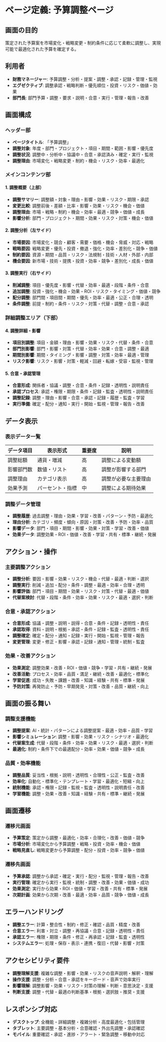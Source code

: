 # ページ定義: 予算調整ページ

## 画面の目的
策定された予算案を市場変化・戦略変更・制約条件に応じて柔軟に調整し、実現可能で最適化された予算を確定する。

## 利用者
- **財務マネージャー**: 予算調整・分析・提案・調整・承認・記録・管理・監視
- **エグゼクティブ**: 調整承認・戦略判断・優先順位・投資・リスク・価値・効果
- **部門長**: 部門予算・調整・要求・説明・合意・実行・管理・報告・改善

## 画面構成

### ヘッダー部
- **ページタイトル**: 「予算調整」
- **調整対象**: 年度・部門・プロジェクト・項目・期間・範囲・影響・優先度
- **調整状況**: 調整中・分析中・協議中・合意・承認済み・確定・実行・監視
- **調整理由**: 市場変化・戦略変更・制約・機会・リスク・効率・最適化

### メインコンテンツ部

#### 1. 調整概要（上部）
- **調整サマリー**: 調整額・対象・理由・影響・効果・リスク・期限・承認
- **変更比較**: 調整前後・差額・比率・影響・効果・リスク・機会・価値
- **調整理由**: 市場・戦略・制約・機会・効率・最適・競争・価値・成長
- **影響分析**: 部門・プロジェクト・期間・効果・リスク・対策・機会・価値

#### 2. 調整分析（左サイド）
- **市場要因**: 市場変化・競合・顧客・需要・価格・機会・脅威・対応・戦略
- **戦略要因**: 戦略変更・優先・投資・撤退・強化・効率・差別化・競争・価値
- **制約要因**: 資源・期間・品質・リスク・法規制・技術・人材・外部・内部
- **機会要因**: 新市場・技術・提携・投資・効率・競争・差別化・成長・価値

#### 3. 調整実行（右サイド）
- **削減調整**: 項目・優先度・影響・代替・効率・最適・段階・条件・合意
- **追加調整**: 投資・強化・機会・効果・ROI・リスク・タイミング・価値・競争
- **配分調整**: 部門間・項目間・期間・優先・効率・最適・公正・合理・透明
- **条件調整**: 前提・制約・条件・リスク・対策・代替・調整・合意・承認

### 詳細調整エリア（下部）

#### 4. 調整詳細・影響
- **項目別調整**: 項目・金額・理由・影響・効果・リスク・代替・条件・合意
- **部門別影響**: 部門・影響・対策・代替・効率・効果・合意・調整・最適
- **期間別影響**: 期間・タイミング・影響・調整・対策・効率・最適・管理
- **リスク影響**: リスク・影響・対策・軽減・回避・転嫁・受容・監視・管理

#### 5. 合意・承認管理
- **合意形成**: 関係者・協議・調整・合意・条件・記録・透明性・説明責任
- **承認プロセス**: 承認・権限・期限・条件・記録・監査・透明性・説明責任
- **調整記録**: 調整・理由・影響・合意・承認・記録・履歴・監査・学習
- **実行準備**: 確定・配分・通知・実行・開始・監視・管理・報告・改善

## データ表示

### 表示データ一覧
| データ項目 | 表示形式 | 重要度 | 説明 |
|-----------|---------|--------|------|
| 調整総額 | 通貨・増減 | 高 | 調整による変動額 |
| 影響部門数 | 数値・リスト | 高 | 調整が影響する部門 |
| 調整理由 | カテゴリ表示 | 高 | 調整が必要な主要理由 |
| 効果予測 | パーセント・指標 | 中 | 調整による期待効果 |

### 調整データ管理
- **調整履歴**: 過去調整・理由・効果・学習・改善・パターン・予防・最適化
- **理由分析**: カテゴリ・頻度・傾向・原因・対策・改善・予防・効率・品質
- **影響データ**: 部門・項目・期間・影響・効果・対策・学習・改善・価値
- **効果データ**: 調整効果・ROI・価値・改善・学習・共有・標準・継続・発展

## アクション・操作

### 主要調整アクション
- **調整分析**: 要因・影響・効果・リスク・機会・代替・最適・判断・選択
- **調整実行**: 削減・追加・配分・条件・調整・最適・効率・合理・透明
- **影響評価**: 部門・項目・期間・効果・リスク・対策・代替・最適・価値
- **代替案検討**: 代替・段階・条件・効率・効果・リスク・最適・選択・判断

### 合意・承認アクション
- **合意形成**: 協議・調整・説明・説得・合意・条件・記録・透明性・責任
- **承認取得**: 資料・説明・根拠・承認・条件・記録・監査・透明性・責任
- **調整確定**: 確定・配分・通知・記録・実行・開始・監視・管理・報告
- **変更管理**: 変更・修正・影響・承認・記録・通知・管理・統制・監査

### 効果・改善アクション
- **効果測定**: 調整効果・改善・ROI・価値・競争・学習・共有・継続・発展
- **改善活動**: プロセス・効率・品質・満足・継続・改善・最適化・標準化
- **学習促進**: 成功・失敗・課題・改善・知識・経験・共有・標準・発展
- **予防対策**: 再発防止・予防・早期発見・対策・改善・品質・継続・向上

## 画面の振る舞い

### 調整支援機能
- **調整提案**: AI・統計・パターンによる調整提案・最適・効率・品質・学習
- **影響シミュレーション**: 調整・影響・効果・リスク・シナリオ・最適化
- **代替案生成**: 代替・段階・条件・効率・効果・リスク・最適・選択・判断
- **最適化**: 制約・条件下での最適配分・効率・効果・価値・競争・成長

### 品質・効率機能
- **調整品質**: 妥当性・根拠・説明・透明性・合理性・公正・監査・改善
- **効率化**: 自動化・標準化・テンプレート・学習・最適化・短縮・向上
- **統制機能**: 承認・権限・記録・監視・監査・透明性・説明責任・改善
- **学習機能**: 調整・効果・改善・知識・経験・共有・標準・継続・発展

## 画面遷移

### 遷移元画面
- **予算策定**: 策定から調整・最適化・効率・合理化・改善・価値・競争
- **市場分析**: 市場変化から予算調整・戦略・投資・効率・機会・価値
- **戦略見直し**: 戦略変更から予算調整・配分・投資・効率・競争・価値

### 遷移先画面
- **予算承認**: 調整から承認・確定・実行・配分・監視・管理・報告・改善
- **実行管理**: 確定から実行・監視・統制・調整・改善・効果・価値・成功
- **効果測定**: 実行から効果・ROI・価値・学習・改善・共有・標準・発展
- **次期計画**: 効果から次期・改善・最適・効率・品質・競争・価値・成長

## エラーハンドリング
- **調整エラー**: 計算・整合性・制約・修正・確認・品質・精度・改善
- **合意エラー**: 利害・対立・調整・再協議・合意・記録・透明性・責任
- **承認エラー**: 権限・期限・条件・修正・再承認・記録・監査・透明性
- **システムエラー**: 処理・保存・表示・連携・復旧・代替・影響・対策

## アクセシビリティ要件
- **調整理解支援**: 複雑な調整・影響・効果・リスクの音声説明・解釈・理解
- **操作支援**: 調整・分析・合意・承認をキーボード・音声で効率実行
- **影響理解**: 調整影響・効果・リスク・対策の理解・判断・意思決定・支援
- **判断支援**: 調整・代替・最適の判断基準・根拠・選択肢・推奨・支援

## レスポンシブ対応
- **デスクトップ**: 全機能・詳細調整・複雑分析・高度最適化・包括管理
- **タブレット**: 主要調整・基本分析・合意確認・外出先調整・承認確認
- **モバイル**: 重要確認・承認・進捗・アラート・緊急調整・移動中対応